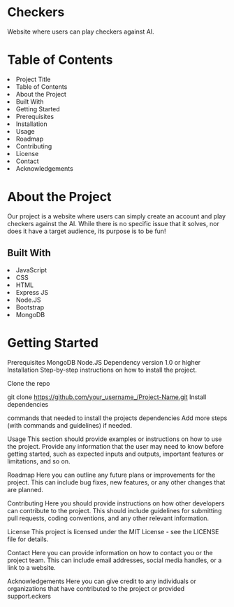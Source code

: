 # Checkers
Website where users can play checkers against AI.

<h1>Table of Contents</h1>
<li>Project Title</li>
<li>Table of Contents</li>
<li>About the Project</li>
<li>Built With</li>
<li>Getting Started</li>
<li>Prerequisites</li>
<li>Installation</li>
<li>Usage</li>
<li>Roadmap</li>
<li>Contributing</li>
<li>License</li>
<li>Contact</li>
<li>Acknowledgements</li>
  <h1>About the Project </h1>
Our project is a website where users can simply create an account and play checkers against the AI. While there is no specific issue that it solves, nor does it have a target audience, its purpose is to be fun!

<h2>Built With</h2>
<li>JavaScript</li>
<li>CSS</li>
<li>HTML</li>
<li>Express JS</li>
<li>Node.JS</li>
<li>Bootstrap</li>
<li>MongoDB</li>


<h1>Getting Started</h1>

Prerequisites
MongoDB
Node.JS
Dependency version 1.0 or higher
Installation
Step-by-step instructions on how to install the project.

Clone the repo

git clone <https://github.com/your_username_/Project-Name.git>
Install dependencies

commands that needed to install the projects dependencies
Add more steps (with commands and guidelines) if needed.

Usage
This section should provide examples or instructions on how to use the project. Provide any information that the user may need to know before getting started, such as expected inputs and outputs, important features or limitations, and so on.

Roadmap
Here you can outline any future plans or improvements for the project. This can include bug fixes, new features, or any other changes that are planned.

Contributing
Here you should provide instructions on how other developers can contribute to the project. This should include guidelines for submitting pull requests, coding conventions, and any other relevant information.

License
This project is licensed under the MIT License - see the LICENSE file for details.

Contact
Here you can provide information on how to contact you or the project team. This can include email addresses, social media handles, or a link to a website.

Acknowledgements
Here you can give credit to any individuals or organizations that have contributed to the project or provided support.eckers
